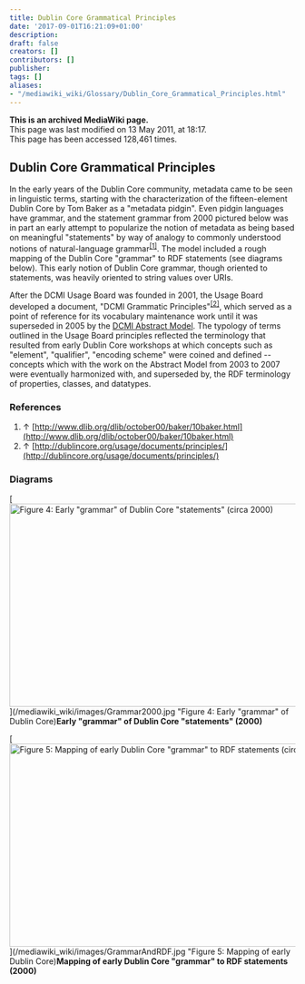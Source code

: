 ```yaml
---
title: Dublin Core Grammatical Principles
date: '2017-09-01T16:21:09+01:00'
description: 
draft: false
creators: []
contributors: []
publisher: 
tags: []
aliases:
- "/mediawiki_wiki/Glossary/Dublin_Core_Grammatical_Principles.html"
---
```


 **This is an archived MediaWiki page.**  
This page was last modified on 13 May 2011, at 18:17.  
This page has been accessed 128,461 times.

## Dublin Core Grammatical Principles 

In the early years of the Dublin Core community, metadata came to be seen in linguistic terms, starting with the characterization of the fifteen-element Dublin Core by Tom Baker as a "metadata pidgin". Even pidgin languages have grammar, and the statement grammar from 2000 pictured below was in part an early attempt to popularize the notion of metadata as being based on meaningful "statements" by way of analogy to commonly understood notions of natural-language grammar<sup id="cite_ref-0" class="reference"><a href="#cite_note-0">[1]</a></sup>. The model included a rough mapping of the Dublin Core "grammar" to RDF statements (see diagrams below). This early notion of Dublin Core grammar, though oriented to statements, was heavily oriented to string values over URIs.

After the DCMI Usage Board was founded in 2001, the Usage Board developed a document, "DCMI Grammatic Principles"<sup id="cite_ref-1" class="reference"><a href="#cite_note-1">[2]</a></sup>, which served as a point of reference for its vocabulary maintenance work until it was superseded in 2005 by the [DCMI Abstract Model](/mediawiki_wiki/Glossary/DCMI_Abstract_Model). The typology of terms outlined in the Usage Board principles reflected the terminology that resulted from early Dublin Core workshops at which concepts such as "element", "qualifier", "encoding scheme" were coined and defined -- concepts which with the work on the Abstract Model from 2003 to 2007 were eventually harmonized with, and superseded by, the RDF terminology of properties, classes, and datatypes.

### References 

1. ↑ [http://www.dlib.org/dlib/october00/baker/10baker.html](http://www.dlib.org/dlib/october00/baker/10baker.html)
2. ↑ [http://dublincore.org/usage/documents/principles/](http://dublincore.org/usage/documents/principles/)

### Diagrams 

[<img alt='Figure 4: Early "grammar" of Dublin Core "statements" (circa 2000)' src="/mediawiki_wiki/images/Grammar2000.jpg" width="547" height="358">](/mediawiki_wiki/images/Grammar2000.jpg "Figure 4: Early "grammar" of Dublin Core)**Early "grammar" of Dublin Core "statements" (2000)**

[<img alt='Figure 5: Mapping of early Dublin Core "grammar" to RDF statements (circa 2000)' src="/mediawiki_wiki/images/GrammarAndRDF.jpg" width="568" height="358">](/mediawiki_wiki/images/GrammarAndRDF.jpg "Figure 5: Mapping of early Dublin Core)**Mapping of early Dublin Core "grammar" to RDF statements (2000)**

